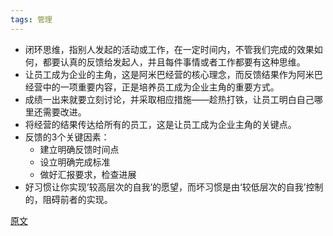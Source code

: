 ```yaml
---
tags: 管理
---
```


* 闭环思维，指别人发起的活动或工作，在一定时间内，不管我们完成的效果如何，都要认真的反馈给发起人，并且每件事情或者工作都要有这种思维。
* 让员工成为企业的主角，这是阿米巴经营的核心理念，而反馈结果作为阿米巴经营中的一项重要内容，正是培养员工成为企业主角的重要方式。
* 成绩一出来就要立刻讨论，并采取相应措施——趁热打铁，让员工明白自己哪里还需要改进。
* 将经营的结果传达给所有的员工，这是让员工成为企业主角的关键点。
* 反馈的3个关键因素：
  * 建立明确反馈时间点
  * 设立明确完成标准
  * 做好汇报要求，检查进展
* 好习惯让你实现‘较高层次的自我’的愿望，而坏习惯是由‘较低层次的自我’控制的，阻碍前者的实现。

[原文](https://mp.weixin.qq.com/s/4xD-kEXFJjkJA_skvvIORQ)